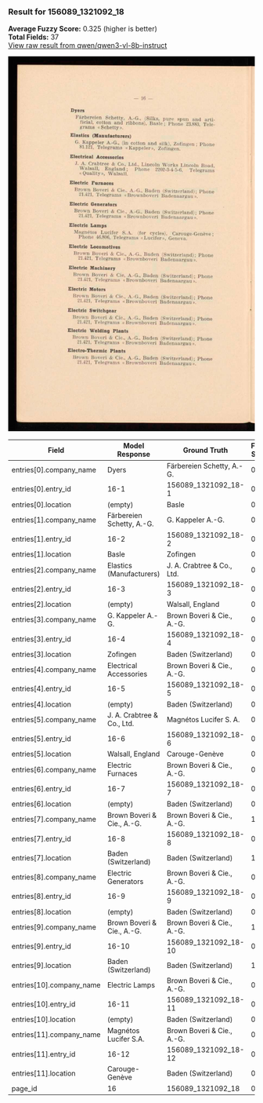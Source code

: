 ### Result for 156089_1321092_18
**Average Fuzzy Score:** 0.325 (higher is better)<br>
**Total Fields:** 37<br>
[View raw result from qwen/qwen3-vl-8b-instruct](https://github.com/RISE-UNIBAS/humanities_data_benchmark/blob/main/results/2025-10-28/T0399/request_T0399_156089_1321092_18.json)

<img src="https://github.com/RISE-UNIBAS/humanities_data_benchmark/blob/main/benchmarks/company_lists/images/156089_1321092_18.jpg?raw=true" alt="156089_1321092_18" width="600px">

| Field | Model Response | Ground Truth | Fuzzy Score | Match |
|-------|----------------|--------------|-------------|-------|
| entries[0].company_name | Dyers | Färbereien Schetty, A.-G. | 0.133 | ❌ |
| entries[0].entry_id | 16-1 | 156089_1321092_18-1 | 0.348 | ❌ |
| entries[0].location | (empty) | Basle | 0.000 | ❌ |
| entries[1].company_name | Färbereien Schetty, A.-G. | G. Kappeler A.-G. | 0.381 | ❌ |
| entries[1].entry_id | 16-2 | 156089_1321092_18-2 | 0.348 | ❌ |
| entries[1].location | Basle | Zofingen | 0.154 | ❌ |
| entries[2].company_name | Elastics (Manufacturers) | J. A. Crabtree & Co., Ltd. | 0.200 | ❌ |
| entries[2].entry_id | 16-3 | 156089_1321092_18-3 | 0.348 | ❌ |
| entries[2].location | (empty) | Walsall, England | 0.000 | ❌ |
| entries[3].company_name | G. Kappeler A.-G. | Brown Boveri & Cie., A.-G. | 0.419 | ❌ |
| entries[3].entry_id | 16-4 | 156089_1321092_18-4 | 0.348 | ❌ |
| entries[3].location | Zofingen | Baden (Switzerland) | 0.222 | ❌ |
| entries[4].company_name | Electrical Accessories | Brown Boveri & Cie., A.-G. | 0.250 | ❌ |
| entries[4].entry_id | 16-5 | 156089_1321092_18-5 | 0.348 | ❌ |
| entries[4].location | (empty) | Baden (Switzerland) | 0.000 | ❌ |
| entries[5].company_name | J. A. Crabtree & Co., Ltd. | Magnétos Lucifer S. A. | 0.292 | ❌ |
| entries[5].entry_id | 16-6 | 156089_1321092_18-6 | 0.348 | ❌ |
| entries[5].location | Walsall, England | Carouge-Genève | 0.200 | ❌ |
| entries[6].company_name | Electric Furnaces | Brown Boveri & Cie., A.-G. | 0.233 | ❌ |
| entries[6].entry_id | 16-7 | 156089_1321092_18-7 | 0.348 | ❌ |
| entries[6].location | (empty) | Baden (Switzerland) | 0.000 | ❌ |
| entries[7].company_name | Brown Boveri & Cie., A.-G. | Brown Boveri & Cie., A.-G. | 1.000 | ✅ |
| entries[7].entry_id | 16-8 | 156089_1321092_18-8 | 0.348 | ❌ |
| entries[7].location | Baden (Switzerland) | Baden (Switzerland) | 1.000 | ✅ |
| entries[8].company_name | Electric Generators | Brown Boveri & Cie., A.-G. | 0.222 | ❌ |
| entries[8].entry_id | 16-9 | 156089_1321092_18-9 | 0.348 | ❌ |
| entries[8].location | (empty) | Baden (Switzerland) | 0.000 | ❌ |
| entries[9].company_name | Brown Boveri & Cie., A.-G. | Brown Boveri & Cie., A.-G. | 1.000 | ✅ |
| entries[9].entry_id | 16-10 | 156089_1321092_18-10 | 0.400 | ❌ |
| entries[9].location | Baden (Switzerland) | Baden (Switzerland) | 1.000 | ✅ |
| entries[10].company_name | Electric Lamps | Brown Boveri & Cie., A.-G. | 0.200 | ❌ |
| entries[10].entry_id | 16-11 | 156089_1321092_18-11 | 0.400 | ❌ |
| entries[10].location | (empty) | Baden (Switzerland) | 0.000 | ❌ |
| entries[11].company_name | Magnétos Lucifer S.A. | Brown Boveri & Cie., A.-G. | 0.340 | ❌ |
| entries[11].entry_id | 16-12 | 156089_1321092_18-12 | 0.400 | ❌ |
| entries[11].location | Carouge-Genève | Baden (Switzerland) | 0.242 | ❌ |
| page_id | 16 | 156089_1321092_18 | 0.211 | ❌ |
